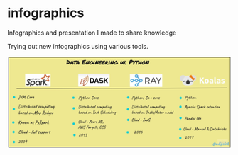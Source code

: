 # infographics
Infographics and presentation I made to share knowledge 

Trying out new infographics using various tools.

![](https://raw.githubusercontent.com/adipola/infographics/main/Data-engineering%20w%20python.jpg)
